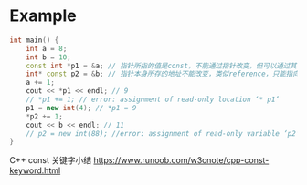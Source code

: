 # Example
```cpp
int main() {
    int a = 8;
    int b = 10;
    const int *p1 = &a; // 指针所指的值是const，不能通过指针改变，但可以通过其他途径改变
    int* const p2 = &b; // 指针本身所存的地址不能改变，类似reference，只能指向一个object
    a += 1;
    cout << *p1 << endl; // 9
    // *p1 += 1; // error: assignment of read-only location ‘* p1’
    p1 = new int(4); // *p1 = 9
    *p2 += 1; 
    cout << b << endl; // 11
    // p2 = new int(88); //error: assignment of read-only variable ‘p2’
}
```

C++ const 关键字小结
https://www.runoob.com/w3cnote/cpp-const-keyword.html
